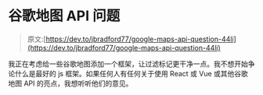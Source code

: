 # 谷歌地图 API 问题

> 原文:[https://dev.to/jbradford77/google-maps-api-question-44li](https://dev.to/jbradford77/google-maps-api-question-44li)

我正在考虑给一些谷歌地图添加一个框架，让过滤标记更干净一点。我不想开始争论什么是最好的 js 框架。如果任何人有任何关于使用 React 或 Vue 或其他谷歌地图 API 的亮点，我想听听他们的意见。
